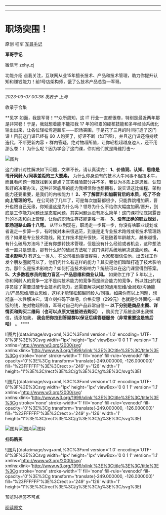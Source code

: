 ----------------------------------------
----------------------------------------
#  职场突围！

原创 程军  [ 军哥手记 ](javascript:void\(0\);)

**军哥手记** ![]()

微信号 zxhy_cj

功能介绍 点我关注，互联网从业15年擅长技术、产品和技术管理，助力你提升认知和赚钱能力！前1号店架构师，饿了么技术产品总监—军哥。

____

_2023-03-07 00:38_ _发表于 上海_

收录于合集

**见字 如面，我是军哥！**众所周知，这 IT 行业一直都很卷，特别是最近两年那是非常卷！于是，我就想着能不能把我 17
年的积累的硬核技能和多年经验系统化输出出来，让各位轻松弯道超车——职场突围，于是花了三月的时间打造了这门课！目前这门课已经有 60
人购买了，好评不断（如下图），并且这门课还将持续迭代，不断更新内容 +
群内答疑，绝对物超所值，让你轻松超越身边人，还不用那么卷：）为什么呢？因为学会了这门课，你对他们就是降维打击～

![图片](https://mmbiz.qpic.cn/mmbiz_jpg/zoS8kK5mlOnLD4yicaccIUZU98ept4QwkvEqNV2NGm5pFsX8yxILenPQOc3sAvvgI0jWicfZKZJWrX6bVmq7E63A/640?wx_fmt=jpeg&wxfrom=5&wx_lazy=1&wx_co=1)

这门课针对性解决如下问题，文章不长，请认真读完： **1、价值观、认知、思维是甩开同龄人/同事差距的三大要素。**
为什么你身边有的技术大牛同事不但技术牛，而且看问题一眼就找到关键点？其实经验部分并不多，我认为本质上是思维、认知和好的决策办法，这种非常底层的能力我相信你也想拥有，说实话这比编程、架构能力还要重要，是我们的内核能力！
**2、不了解晋升和加薪背后的本质，吃了不会向上管理的亏。**
在公司待了几年了，可是每次加薪都很少，只能靠跳槽加薪，晋升也跟自己无缘，你知道这是为什么吗？领导为什么不给你大幅度加薪/晋升，到底是工作能力问题还是态度问题，其实问题远没有那么简单！这门课将彻底揭露晋升的本质和向上管理，让你的职场生存技能更胜一筹。
**3、没有正确的职业规划，职场道路山路十八弯。**
从毕业到现在，职场走一步算一步，你没有啥职业规划或者说走一步算一步，有时候对未来很迷茫，到底是走专业技术路线或者技术管理路线？如果是专业技术路线，刚工作技术提升很快，可是随着年龄越大，越来越慢，有什么破局方法吗？还有你想转技术管理，但是没有什么经验或者机会，这种想法也一直只是想法，那有什么好的破局方法呢？这门课将系统地解决这些问题。
**4、技术影响力**
有这么一类人，在公司推动事很容易，大家都很信任他，出去找工作发个朋友圈就可以了，他们凭什么有这样的能力？其实是他们暗暗打造了技术影响力。那什么是技术影响力？如何打造技术影响力？统统可以在这门课里得到答案。
**5、大多数程序员的能力盲区—产品思维和商业认知。** 如果你工作了 5
年以上，你和同龄人的竞争一定不是纯技术能力的竞争而是综合能力的竞争，所以胜出的程序员除了需要过硬专业技术的能力，还需要解决问题的通用思维/全局观/沟通能力/产品思维/商业思维，这样才能轻松超越同龄人/同事。如果你有以上问题，想彻底一次性解决它，请立刻扫码下单吧，价格实惠（299元）也就是你外面吃一顿饭的钱，绝对物超所值，军哥对自己的产品非常自信～
**以下分别是商品主图、详情页和购买二维码（也可以点原文链接进去购买）** ，购买完了系统会弹出我微信，请添加我，
**我会把你拉到答疑群以保证后续答疑服务（非常重要这是售后哈）** 。 ****

![图片](data:image/svg+xml,%3C%3Fxml version='1.0' encoding='UTF-8'%3F%3E%3Csvg
width='1px' height='1px' viewBox='0 0 1 1' version='1.1'
xmlns='http://www.w3.org/2000/svg'
xmlns:xlink='http://www.w3.org/1999/xlink'%3E%3Ctitle%3E%3C/title%3E%3Cg
stroke='none' stroke-width='1' fill='none' fill-rule='evenodd' fill-
opacity='0'%3E%3Cg transform='translate\(-249.000000, -126.000000\)'
fill='%23FFFFFF'%3E%3Crect x='249' y='126' width='1'
height='1'%3E%3C/rect%3E%3C/g%3E%3C/g%3E%3C/svg%3E)

![图片](data:image/svg+xml,%3C%3Fxml version='1.0' encoding='UTF-8'%3F%3E%3Csvg
width='1px' height='1px' viewBox='0 0 1 1' version='1.1'
xmlns='http://www.w3.org/2000/svg'
xmlns:xlink='http://www.w3.org/1999/xlink'%3E%3Ctitle%3E%3C/title%3E%3Cg
stroke='none' stroke-width='1' fill='none' fill-rule='evenodd' fill-
opacity='0'%3E%3Cg transform='translate\(-249.000000, -126.000000\)'
fill='%23FFFFFF'%3E%3Crect x='249' y='126' width='1'
height='1'%3E%3C/rect%3E%3C/g%3E%3C/g%3E%3C/svg%3E)

  

![图片](https://mmbiz.qpic.cn/mmbiz_png/b96CibCt70iaajvl7fD4ZCicMcjhXMp1v6UibM134tIsO1j5yqHyNhh9arj090oAL7zGhRJRq6cFqFOlDZMleLl4pw/640?wx_fmt=png&wxfrom=5&wx_lazy=1&wx_co=1)![图片](https://mmbiz.qpic.cn/mmbiz_png/b96CibCt70iaajvl7fD4ZCicMcjhXMp1v6UibM134tIsO1j5yqHyNhh9arj090oAL7zGhRJRq6cFqFOlDZMleLl4pw/640?wx_fmt=png&wxfrom=5&wx_lazy=1&wx_co=1)![图片](https://mmbiz.qpic.cn/mmbiz_png/b96CibCt70iaajvl7fD4ZCicMcjhXMp1v6UibM134tIsO1j5yqHyNhh9arj090oAL7zGhRJRq6cFqFOlDZMleLl4pw/640?wx_fmt=png&wxfrom=5&wx_lazy=1&wx_co=1)

 **扫码购买**

![图片](data:image/svg+xml,%3C%3Fxml version='1.0' encoding='UTF-8'%3F%3E%3Csvg
width='1px' height='1px' viewBox='0 0 1 1' version='1.1'
xmlns='http://www.w3.org/2000/svg'
xmlns:xlink='http://www.w3.org/1999/xlink'%3E%3Ctitle%3E%3C/title%3E%3Cg
stroke='none' stroke-width='1' fill='none' fill-rule='evenodd' fill-
opacity='0'%3E%3Cg transform='translate\(-249.000000, -126.000000\)'
fill='%23FFFFFF'%3E%3Crect x='249' y='126' width='1'
height='1'%3E%3C/rect%3E%3C/g%3E%3C/g%3E%3C/svg%3E)

  

预览时标签不可点

[阅读原文](javascript:;)

